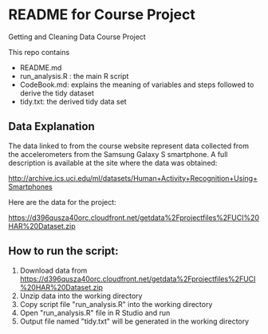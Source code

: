 README for Course Project
===========================
Getting and Cleaning Data Course Project

This repo contains 
* README.md
* run_analysis.R : the main R script
* CodeBook.md: explains the meaning of variables and steps followed to derive the tidy dataset
* tidy.txt: the derived tidy data set
	
Data Explanation
---------------------

The data linked to from the course website represent data collected from the accelerometers from the Samsung Galaxy S smartphone. 
A full description is available at the site where the data was obtained: 

http://archive.ics.uci.edu/ml/datasets/Human+Activity+Recognition+Using+Smartphones 

Here are the data for the project: 

https://d396qusza40orc.cloudfront.net/getdata%2Fprojectfiles%2FUCI%20HAR%20Dataset.zip 


How to run the script: 
--------------------------

1. Download data from https://d396qusza40orc.cloudfront.net/getdata%2Fprojectfiles%2FUCI%20HAR%20Dataset.zip 
2. Unzip data into the working directory
3. Copy script file "run_analysis.R" into the working directory
4. Open "run_analysis.R" file in R Studio and run
5. Output file named "tidy.txt" will be generated in the working directory
